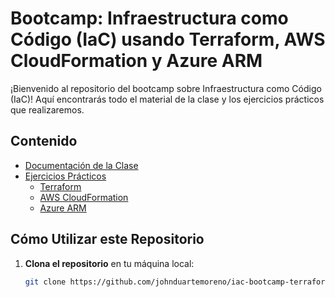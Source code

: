 # Bootcamp: Infraestructura como Código (IaC) usando Terraform, AWS CloudFormation y Azure ARM

¡Bienvenido al repositorio del bootcamp sobre Infraestructura como Código (IaC)! Aquí encontrarás todo el material de la clase y los ejercicios prácticos que realizaremos.

## Contenido

- [Documentación de la Clase](./clase/Clase.md)
- [Ejercicios Prácticos](./ejercicios/)
  - [Terraform](./ejercicios/terraform/)
  - [AWS CloudFormation](./ejercicios/cloudformation/)
  - [Azure ARM](./ejercicios/arm/)

## Cómo Utilizar este Repositorio

1. **Clona el repositorio** en tu máquina local:

   ```bash
   git clone https://github.com/johnduartemoreno/iac-bootcamp-terraform-cloudformation-arm.git

